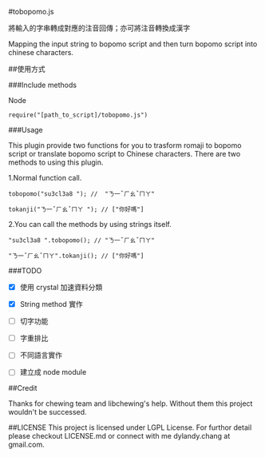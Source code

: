 #tobopomo.js

將輸入的字串轉成對應的注音回傳；亦可將注音轉換成漢字

Mapping the input string to bopomo script and then turn bopomo script into chinese characters.

##使用方式

###Include methods

Node
```
require("[path_to_script]/tobopomo.js")

```

###Usage

This plugin provide two functions for you to trasform romaji to bopomo script or translate bopomo script to Chinese characters.
There are two methods to using this plugin.

1.Normal function call.
```
tobopomo("su3cl3a8 "); //  "ㄋ一ˇㄏㄠˇㄇㄚ"

tokanji("ㄋ一ˇㄏㄠˇㄇㄚ "); // ["你好嗎"]

```
2.You can call the methods by using strings itself.

```
"su3cl3a8 ".tobopomo(); // "ㄋ一ˇㄏㄠˇㄇㄚ"

"ㄋ一ˇㄏㄠˇㄇㄚ".tokanji(); // ["你好嗎"]

```


###TODO

- [x] 使用 crystal 加速資料分類
- [x] String method 實作
- [ ] 切字功能
- [ ] 字重排比
- [ ] 不同語言實作
- [ ] 建立成 node module 


##Credit

Thanks for chewing team and libchewing's help. Without them this project wouldn't be successed.

##LICENSE
This project is licensed under LGPL License. For furthor detail please checkout LICENSE.md or connect with me dylandy.chang at gmail.com.
